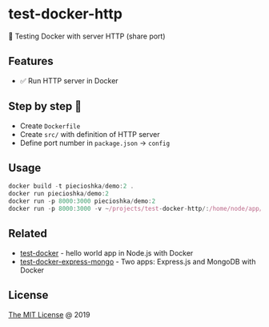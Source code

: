 # test-docker-http

:ledger: Testing Docker with server HTTP (share port)

## Features

* :white_check_mark: Run HTTP server in Docker

## Step by step 👣

* Create `Dockerfile`
* Create `src/` with definition of HTTP server
* Define port number in `package.json` -> `config`

## Usage

```javascript
docker build -t piecioshka/demo:2 .
docker run piecioshka/demo:2
docker run -p 8000:3000 piecioshka/demo:2
docker run -p 8000:3000 -v ~/projects/test-docker-http/:/home/node/app/ piecioshka/demo:2
```

## Related

* [test-docker](https://github.com/piecioshka/test-docker) - hello world app in Node.js with Docker
* [test-docker-express-mongo](https://github.com/piecioshka/test-docker-express-mongo) - Two apps: Express.js and MongoDB with Docker

## License

[The MIT License](http://piecioshka.mit-license.org) @ 2019
